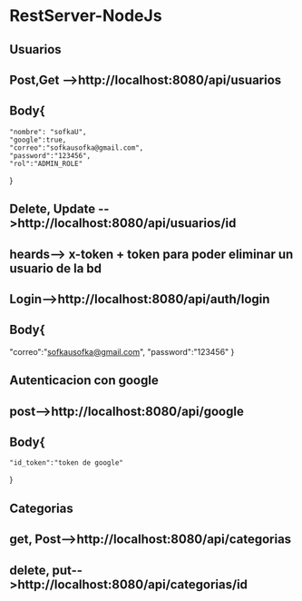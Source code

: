 # RestServer-NodeJs

## Usuarios
## Post,Get -->http://localhost:8080/api/usuarios
## Body{
    "nombre": "sofkaU",
    "google":true,
    "correo":"sofkausofka@gmail.com",
    "password":"123456",
    "rol":"ADMIN_ROLE"

}

## Delete, Update -->http://localhost:8080/api/usuarios/id 
## heards--> x-token + token para poder eliminar un usuario de la bd

 ## Login-->http://localhost:8080/api/auth/login
## Body{
 "correo":"sofkausofka@gmail.com",
 "password":"123456"
}


## Autenticacion con google  
## post-->http://localhost:8080/api/google
## Body{
    "id_token":"token de google"
}

## Categorias
## get, Post-->http://localhost:8080/api/categorias

## delete, put-->http://localhost:8080/api/categorias/id